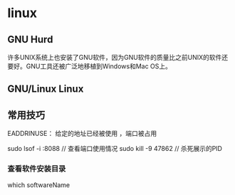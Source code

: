# linux

## GNU Hurd

许多UNIX系统上也安装了GNU软件，因为GNU软件的质量比之前UNIX的软件还要好。GNU工具还被广泛地移植到Windows和Mac OS上。

## GNU/Linux Linux

## 常用技巧

EADDRINUSE： 给定的地址已经被使用 ，端口被占用

sudo lsof -i :8088 // 查看端口使用情况
sudo kill -9 47862 // 杀死展示的PID

### 查看软件安装目录

which softwareName
